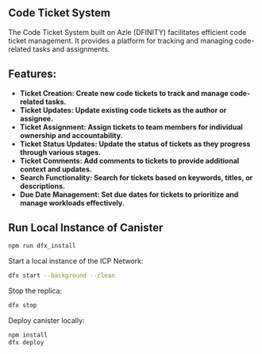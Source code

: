## Code Ticket System
The Code Ticket System built on Azle (DFINITY) facilitates efficient code ticket management. It provides a platform for tracking and managing code-related tasks and assignments.

## Features:
- **Ticket Creation: Create new code tickets to track and manage code-related tasks.**
- **Ticket Updates: Update existing code tickets as the author or assignee.**
- **Ticket Assignment: Assign tickets to team members for individual ownership and accountability.**
- **Ticket Status Updates: Update the status of tickets as they progress through various stages.**
- **Ticket Comments: Add comments to tickets to provide additional context and updates.**
- **Search Functionality: Search for tickets based on keywords, titles, or descriptions.**
- **Due Date Management: Set due dates for tickets to prioritize and manage workloads effectively.**

## Run Local Instance of Canister

```bash
npm run dfx_install
```

Start a local instance of the ICP Network:

```bash
dfx start --background --clean
```

Stop the replica:

```bash
dfx stop
```

Deploy canister locally:

```bash
npm install
dfx deploy
```